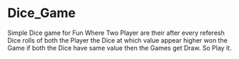 # Dice_Game
Simple Dice game for Fun
Where Two Player are their after every referesh Dice rolls of both the Player the Dice at which value appear higher won the Game if both the Dice have same value then the Games get Draw.
So Play it.

